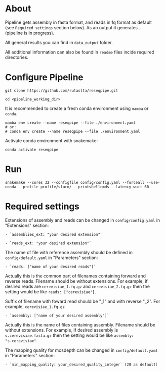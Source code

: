 # About

Pipeline gets assembly in fasta format, and reads in fq format as default (see `Required settings` section below).
As an output it generates ... (pipeline is in progress).

All general results you can find in `data_output` folder.

All additional information can also be found in `readme` files incide required directories.

# Configure Pipeline

`git clone https://github.com/rutaolta/reseqpipe.git`

`cd <pipeline_working_dir>`

It is recommended to create a fresh conda environment using `mamba` or `conda`.

```
mamba env create --name reseqpipe --file ./environment.yaml
# or:
# conda env create --name reseqpipe --file ./environment.yaml
```

Activate conda environment with snakemake:

`conda activate reseqpipe`

# Run

`snakemake --cores 32 --configfile config/config.yaml --forceall --use-conda --profile profile/slurm/ --printshellcmds --latency-wait 60`

# Required settings

Extensions of assembly and reads can be changed in `config/config.yaml` in "Extensions" section:

    - `assemblies_ext: "your desired extension"`

    - `reads_ext: "your desired extension"`

The name of file with reference assembly should be defined in `config/default.yaml` in "Parameters" section:

    - `reads: ["name of your desired reads"]`

Actually this is the common part of filenames containing forward and reverse reads. Filename should be without extensions. For example, if desired reads are `cerevisiae_1.fq.gz` and `cerevisiae_2.fq.gz` then the setting would be like `reads: ["cerevisiae"]`.

Suffix of filename with foward read should be "_1" and with reverse "_2". For example, `cerevisiae_1.fq.gz`

    - `assembly: ["name of your desired assembly"]`

Actually this is the name of files containing assembly. Filename should be without extensions. For example, if desired assembly is `s.cerevisiae.fasta.gz` then the setting would be like `assembly: "s.cerevisiae"`.

The mapping quality for mosdepth can be changed in `config/default.yaml` in "Parameters" section:

    - `min_mapping_quality: your_desired_quality_integer` (20 as default)
